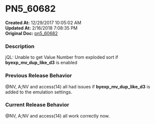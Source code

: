 # PN5_60682

**Created At:** 12/29/2017 10:05:02 AM  
**Updated At:** 2/16/2018 7:08:35 PM  
**Original Doc:** [pn5_60682](https://docs.jbase.com/release-notes/pn5_60682)  


### Description

jQL: Unable to get Value Number from exploded sort if **byexp\_mv\_dup\_like\_d3** is enabled



### Previous Release Behavior

@NV, A;NV and access(14) all had issues if **byexp\_mv\_dup\_like\_d3** is added to the emulation settings.



### Current Release Behavior

@NV, A;NV and access(14) all work correctly now.
